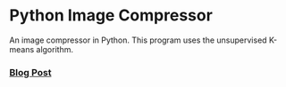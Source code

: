 # Python Image Compressor
An image compressor in Python. This program uses the unsupervised K-means algorithm.

### [Blog Post](https://rickwierenga.com/blog/machine%20learning/image-compressor-in-Python.html)
